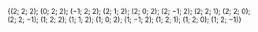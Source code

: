 {(2; 2; 2);
(0; 2; 2); 
(−1; 2; 2);
(2; 1; 2); 
(2; 0; 2); 
(2; −1; 2);
(2; 2; 1); 
(2; 2; 0); 
(2; 2; −1);
(1; 2; 2);
(1; 1; 2); 
(1; 0; 2); 
(1; −1; 2);
(1; 2; 1); 
(1; 2; 0); 
(1; 2; −1)}
